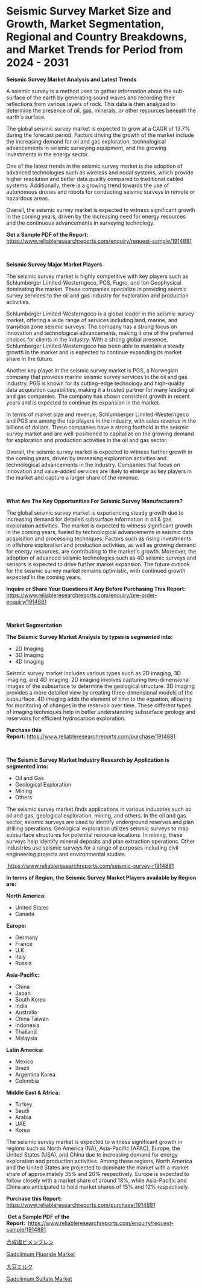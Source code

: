 <p><h1>Seismic Survey Market Size and Growth, Market Segmentation, Regional and Country Breakdowns, and Market Trends for Period from 2024 -  2031</h1></p><p><strong>Seismic Survey Market Analysis and Latest Trends</strong></p>
<p><p>A seismic survey is a method used to gather information about the sub-surface of the earth by generating sound waves and recording their reflections from various layers of rock. This data is then analyzed to determine the presence of oil, gas, minerals, or other resources beneath the earth's surface.</p><p>The global seismic survey market is expected to grow at a CAGR of 13.7% during the forecast period. Factors driving the growth of the market include the increasing demand for oil and gas exploration, technological advancements in seismic surveying equipment, and the growing investments in the energy sector.</p><p>One of the latest trends in the seismic survey market is the adoption of advanced technologies such as wireless and nodal systems, which provide higher resolution and better data quality compared to traditional cabled systems. Additionally, there is a growing trend towards the use of autonomous drones and robots for conducting seismic surveys in remote or hazardous areas.</p><p>Overall, the seismic survey market is expected to witness significant growth in the coming years, driven by the increasing need for energy resources and the continuous advancements in surveying technology.</p></p>
<p><strong>Get a Sample PDF of the Report:&nbsp;</strong> <a href="https://www.reliableresearchreports.com/enquiry/request-sample/1914881">https://www.reliableresearchreports.com/enquiry/request-sample/1914881</a></p>
<p>&nbsp;</p>
<p><strong>Seismic Survey Major Market Players</strong></p>
<p><p>The seismic survey market is highly competitive with key players such as Schlumberger Limited-Westerngeco, PGS, Fugro, and Ion Geophysical dominating the market. These companies specialize in providing seismic survey services to the oil and gas industry for exploration and production activities.</p><p>Schlumberger Limited-Westerngeco is a global leader in the seismic survey market, offering a wide range of services including land, marine, and transition zone seismic surveys. The company has a strong focus on innovation and technological advancements, making it one of the preferred choices for clients in the industry. With a strong global presence, Schlumberger Limited-Westerngeco has been able to maintain a steady growth in the market and is expected to continue expanding its market share in the future.</p><p>Another key player in the seismic survey market is PGS, a Norwegian company that provides marine seismic survey services to the oil and gas industry. PGS is known for its cutting-edge technology and high-quality data acquisition capabilities, making it a trusted partner for many leading oil and gas companies. The company has shown consistent growth in recent years and is expected to continue its expansion in the market.</p><p>In terms of market size and revenue, Schlumberger Limited-Westerngeco and PGS are among the top players in the industry, with sales revenue in the billions of dollars. These companies have a strong foothold in the seismic survey market and are well-positioned to capitalize on the growing demand for exploration and production activities in the oil and gas sector.</p><p>Overall, the seismic survey market is expected to witness further growth in the coming years, driven by increasing exploration activities and technological advancements in the industry. Companies that focus on innovation and value-added services are likely to emerge as key players in the market and capture a larger share of the revenue.</p></p>
<p>&nbsp;</p>
<p><strong>What Are The Key Opportunities For Seismic Survey Manufacturers?</strong></p>
<p><p>The global seismic survey market is experiencing steady growth due to increasing demand for detailed subsurface information in oil & gas exploration activities. The market is expected to witness significant growth in the coming years, fueled by technological advancements in seismic data acquisition and processing techniques. Factors such as rising investments in offshore exploration and production activities, as well as growing demand for energy resources, are contributing to the market's growth. Moreover, the adoption of advanced seismic technologies such as 4D seismic surveys and sensors is expected to drive further market expansion. The future outlook for the seismic survey market remains optimistic, with continued growth expected in the coming years.</p></p>
<p><strong>Inquire or Share Your Questions If Any Before Purchasing This Report:</strong> <a href="https://www.reliableresearchreports.com/enquiry/pre-order-enquiry/1914881">https://www.reliableresearchreports.com/enquiry/pre-order-enquiry/1914881</a></p>
<p>&nbsp;</p>
<p><strong>Market Segmentation</strong></p>
<p><strong>The Seismic Survey Market Analysis by types is segmented into:</strong></p>
<p><ul><li>2D Imaging</li><li>3D Imaging</li><li>4D Imaging</li></ul></p>
<p><p>Seismic survey market includes various types such as 2D imaging, 3D imaging, and 4D imaging. 2D imaging involves capturing two-dimensional images of the subsurface to determine the geological structure. 3D imaging provides a more detailed view by creating three-dimensional models of the subsurface. 4D imaging adds the element of time to the equation, allowing for monitoring of changes in the reservoir over time. These different types of imaging techniques help in better understanding subsurface geology and reservoirs for efficient hydrocarbon exploration.</p></p>
<p><strong>Purchase this Report:&nbsp;</strong><a href="https://www.reliableresearchreports.com/purchase/1914881">https://www.reliableresearchreports.com/purchase/1914881</a></p>
<p>&nbsp;</p>
<p><strong>The Seismic Survey Market Industry Research by Application is segmented into:</strong></p>
<p><ul><li>Oil and Gas</li><li>Geological Exploration</li><li>Mining</li><li>Others</li></ul></p>
<p><p>The seismic survey market finds applications in various industries such as oil and gas, geological exploration, mining, and others. In the oil and gas sector, seismic surveys are used to identify underground reserves and plan drilling operations. Geological exploration utilizes seismic surveys to map subsurface structures for potential resource locations. In mining, these surveys help identify mineral deposits and plan extraction operations. Other industries use seismic surveys for a range of purposes including civil engineering projects and environmental studies.</p></p>
<p><a href="https://www.reliableresearchreports.com/seismic-survey-r1914881">&nbsp;https://www.reliableresearchreports.com/seismic-survey-r1914881</a></p>
<p><strong>In terms of Region, the Seismic Survey Market Players available by Region are:</strong></p>
<p>
    <p> <strong> North America: </strong>
        <ul>
            <li>United States</li>
            <li>Canada</li>
        </ul>
        </p> 
    <p> <strong> Europe: </strong>
        <ul>
            <li>Germany</li>
            <li>France</li>
            <li>U.K.</li>
            <li>Italy</li>
            <li>Russia</li>
        </ul>
        </p> 
    <p> <strong> Asia-Pacific: </strong>
        <ul>
            <li>China</li>
            <li>Japan</li>
            <li>South Korea</li>
            <li>India</li>
            <li>Australia</li>
            <li>China Taiwan</li>
            <li>Indonesia</li>
            <li>Thailand</li>
            <li>Malaysia</li>
        </ul>
        </p> 
    <p> <strong> Latin America: </strong>
        <ul>
            <li>Mexico</li>
            <li>Brazil</li>
            <li>Argentina Korea</li>
            <li>Colombia</li>
        </ul>
        </p> 
    <p> <strong> Middle East & Africa: </strong>
        <ul>
            <li>Turkey</li>
            <li>Saudi</li>
            <li>Arabia</li>
            <li>UAE</li>
            <li>Korea</li>
        </ul>
    </p>
    </p>
<p><p>The seismic survey market is expected to witness significant growth in regions such as North America (NA), Asia-Pacific (APAC), Europe, the United States (USA), and China due to increasing demand for energy exploration and production activities. Among these regions, North America and the United States are projected to dominate the market with a market share of approximately 35% and 20% respectively. Europe is expected to follow closely with a market share of around 18%, while Asia-Pacific and China are anticipated to hold market shares of 15% and 12% respectively.</p></p>
<p><strong>Purchase this Report: </strong><a href="https://www.reliableresearchreports.com/purchase/1914881">https://www.reliableresearchreports.com/purchase/1914881</a></p>
<p>&nbsp;<strong>Get a Sample PDF of the Report:&nbsp;&nbsp;</strong><a href="https://www.reliableresearchreports.com/enquiry/request-sample/1914881">https://www.reliableresearchreports.com/enquiry/request-sample/1914881</a></p>
<p><strong></strong></p>
<p><p><a href="https://github.com/AdellaPrice2023/Market-Research-Report-List-2/blob/main/2350931180643.md">合成塩ビメンブレン</a></p><p><a href="https://github.com/jahid123ahm/Market-Research-Report-List-1/blob/main/gadolinium-fluoride-market.md">Gadolinium Fluoride Market</a></p><p><a href="https://github.com/AbigaleHuel/Market-Research-Report-List-1/blob/main/6835265180644.md">大豆ミルク</a></p><p><a href="https://github.com/riwar777/Market-Research-Report-List-1/blob/main/gadolinium-sulfate-market.md">Gadolinium Sulfate Market</a></p></p>